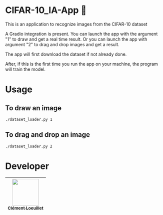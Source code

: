# CIFAR-10_IA-App :rocket:

This is an application to recognize images from the CIFAR-10 dataset

A Gradio integration is present. You can launch the app with the argument "1" to draw and get a real time result. Or you can launch the app with argument "2" to drag and drop images and get a result.

The app will first download the dataset if not already done.

After, if this is the first time you run the app on your machine, the program will train the model.

# Usage

## To draw an image

```
./dataset_loader.py 1
```

## To drag and drop an image

```
./dataset_loader.py 2
```

# Developer

| [<img src="https://github.com/LayBraid.png?size=85" width=85><br><sub>Clément Loeuillet</sub>](https://github.com/LayBraid)
| :---: |